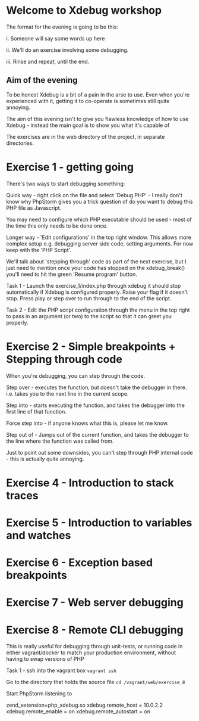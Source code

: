 

# Welcome to Xdebug workshop


The format for the evening is going to be this:

i. Someone will say some words up here

ii. We'll do an exercise involving some debugging.

iii. Rinse and repeat, until the end.

## Aim of the evening
 
To be honest Xdebug is a bit of a pain in the arse to use. Even when you're experienced with it, getting it to co-operate is sometimes still quite annoying.

The aim of this evening isn't to give you flawless knowledge of how to use Xdebug - instead the main goal is to show you what it's capable of

The exercises are in the web directory of the project, in separate directories.

# Exercise 1 - getting going

There's two ways to start debugging something:

Quick way - right click on the file and select 'Debug PHP' - I really don't know why PhpStorm gives you a trick question of do you want to debug this PHP file as Javascript.

You may need to configure which PHP executable should be used - most of the time this only needs to be done once.

Longer way - 'Edit configurations' in the top right window. This allows more complex setup e.g. debugging server side code, setting arguments. For now keep with the 'PHP Script'.

We'll talk about 'stepping through' code as part of the next exercise, but I just need to mention once your code has stopped on the xdebug_break() you'll need to hit the green 'Resume program' button.

  
Task 1 - Launch the exercise_1/index.php through xdebug it should stop automatically if Xdebug is configured properly. Raise your flag if it doesn't stop. Press play or step over to run through to the end of the script.

 
Task 2 - Edit the PHP script configuration through the menu in the top right to pass in an argument (or two) to the script so that it can greet you properly. 


# Exercise 2 - Simple breakpoints + Stepping through code

When you're debugging, you can step through the code.

Step over - executes the function, but doesn't take the debugger in there. i.e. takes you to the next line in the current scope.

Step into - starts executing the function, and takes the debugger into the first line of that function.

Force step into - if anyone knows what this is, please let me know.

Step out of - Jumps out of the current function, and takes the debugger to the line where the function was called from.

Just to point out some downsides, you can't step through PHP internal code - this is actually quite annoying.

# Exercise 4 - Introduction to stack traces

# Exercise 5 - Introduction to variables and watches

# Exercise 6 - Exception based breakpoints

# Exercise 7 - Web server debugging 

# Exercise 8 - Remote CLI debugging

This is really useful for debugging through unit-tests, or running code in either vagrant/docker to match your production environment, without having to swap versions of PHP 

Task 1 - ssh into the vagrant box `vagrant ssh`

Go to the directory that holds the source file `cd /vagrant/web/exercise_8`

Start PhpStorm listening to 

zend_extension=php_xdebug.so
xdebug.remote_host = 10.0.2.2 
xdebug.remote_enable = on
xdebug.remote_autostart = on 























